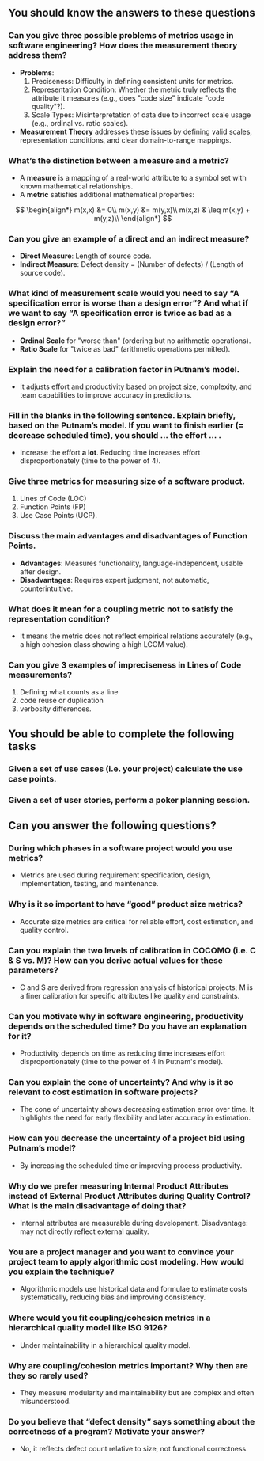 ## You should know the answers to these questions

### Can you give three possible problems of metrics usage in software engineering? How does the measurement theory address them?

- **Problems**:
  1. Preciseness: Difficulty in defining consistent units for metrics.
  2. Representation Condition: Whether the metric truly reflects the attribute it measures (e.g., does "code size" indicate "code quality"?).
  3. Scale Types: Misinterpretation of data due to incorrect scale usage (e.g., ordinal vs. ratio scales).
- **Measurement Theory** addresses these issues by defining valid scales, representation conditions, and clear domain-to-range mappings.

### What’s the distinction between a measure and a metric?

- A **measure** is a mapping of a real-world attribute to a symbol set with known mathematical relationships.
- A **metric** satisfies additional mathematical properties:

$$
\begin{align*}
m(x,x) &= 0\\
m(x,y) &= m(y,x)\\
m(x,z) & \leq m(x,y) + m(y,z)\\
\end{align*}
$$

### Can you give an example of a direct and an indirect measure?

- **Direct Measure**: Length of source code.
- **Indirect Measure**: Defect density = (Number of defects) / (Length of source code).

### What kind of measurement scale would you need to say “A specification error is worse than a design error”? And what if we want to say “A specification error is twice as bad as a design error?”

- **Ordinal Scale** for "worse than" (ordering but no arithmetic operations).
- **Ratio Scale** for "twice as bad" (arithmetic operations permitted).

### Explain the need for a calibration factor in Putnam’s model.

- It adjusts effort and productivity based on project size, complexity, and team capabilities to improve accuracy in predictions.

### Fill in the blanks in the following sentence. Explain briefly, based on the Putnam’s model. If you want to finish earlier (= decrease scheduled time), you should ... the effort ... .

- Increase the effort **a lot**. Reducing time increases effort disproportionately (time to the power of 4).

### Give three metrics for measuring size of a software product.

1. Lines of Code (LOC)
2. Function Points (FP)
3. Use Case Points (UCP).

### Discuss the main advantages and disadvantages of Function Points.

- **Advantages**: Measures functionality, language-independent, usable after design.
- **Disadvantages**: Requires expert judgment, not automatic, counterintuitive.

### What does it mean for a coupling metric not to satisfy the representation condition?

- It means the metric does not reflect empirical relations accurately (e.g., a high cohesion class showing a high LCOM value).

### Can you give 3 examples of impreciseness in Lines of Code measurements?

1. Defining what counts as a line
2. code reuse or duplication
3. verbosity differences.

## You should be able to complete the following tasks

### Given a set of use cases (i.e. your project) calculate the use case points.

### Given a set of user stories, perform a poker planning session.

## Can you answer the following questions?

### During which phases in a software project would you use metrics?

- Metrics are used during requirement specification, design, implementation, testing, and maintenance.

### Why is it so important to have “good” product size metrics?

- Accurate size metrics are critical for reliable effort, cost estimation, and quality control.

### Can you explain the two levels of calibration in COCOMO (i.e. C & S vs. M)? How can you derive actual values for these parameters?

- C and S are derived from regression analysis of historical projects; M is a finer calibration for specific attributes like quality and constraints.

### Can you motivate why in software engineering, productivity depends on the scheduled time? Do you have an explanation for it?

- Productivity depends on time as reducing time increases effort disproportionately (time to the power of 4 in Putnam's model).

### Can you explain the cone of uncertainty? And why is it so relevant to cost estimation in software projects?

- The cone of uncertainty shows decreasing estimation error over time. It highlights the need for early flexibility and later accuracy in estimation.

### How can you decrease the uncertainty of a project bid using Putnam’s model?

- By increasing the scheduled time or improving process productivity.

### Why do we prefer measuring Internal Product Attributes instead of External Product Attributes during Quality Control? What is the main disadvantage of doing that?

- Internal attributes are measurable during development. Disadvantage: may not directly reflect external quality.

### You are a project manager and you want to convince your project team to apply algorithmic cost modeling. How would you explain the technique?

- Algorithmic models use historical data and formulae to estimate costs systematically, reducing bias and improving consistency.

### Where would you fit coupling/cohesion metrics in a hierarchical quality model like ISO 9126?

- Under maintainability in a hierarchical quality model.

### Why are coupling/cohesion metrics important? Why then are they so rarely used?

- They measure modularity and maintainability but are complex and often misunderstood.

### Do you believe that “defect density” says something about the correctness of a program? Motivate your answer?

- No, it reflects defect count relative to size, not functional correctness.
